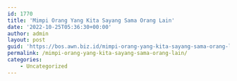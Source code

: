 ```yaml
---
id: 1770
title: 'Mimpi Orang Yang Kita Sayang Sama Orang Lain'
date: '2022-10-25T05:36:30+00:00'
author: admin
layout: post
guid: 'https://bos.awn.biz.id/mimpi-orang-yang-kita-sayang-sama-orang-lain/'
permalink: /mimpi-orang-yang-kita-sayang-sama-orang-lain/
categories:
    - Uncategorized
---
```


